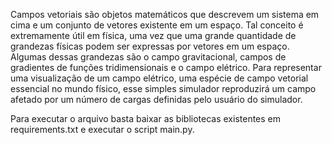 Campos vetoriais são objetos matemáticos que descrevem um sistema em cima e um conjunto de vetores existente em um espaço. Tal conceito é extremamente útil em física, uma vez que uma grande quantidade de grandezas físicas podem ser expressas por vetores em um espaço. Algumas dessas grandezas são o campo gravitacional, campos de gradientes de funções tridimensionais e o campo elétrico. Para representar uma visualização de um campo elétrico, uma espécie de campo vetorial essencial no mundo físico, esse simples simulador reproduzirá um campo afetado por um número de cargas definidas pelo usuário do simulador.

Para executar o arquivo basta baixar as bibliotecas existentes em requirements.txt e executar o script main.py.
